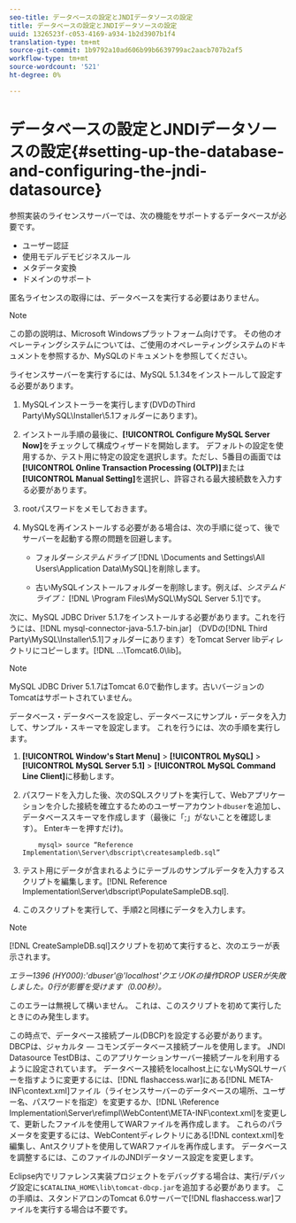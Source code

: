 ```yaml
---
seo-title: データベースの設定とJNDIデータソースの設定
title: データベースの設定とJNDIデータソースの設定
uuid: 1326523f-c053-4169-a934-1b2d3907b1f4
translation-type: tm+mt
source-git-commit: 1b9792a10ad606b99b6639799ac2aacb707b2af5
workflow-type: tm+mt
source-wordcount: '521'
ht-degree: 0%

---
```



# データベースの設定とJNDIデータソースの設定{#setting-up-the-database-and-configuring-the-jndi-datasource}

参照実装のライセンスサーバーでは、次の機能をサポートするデータベースが必要です。

* ユーザー認証
* 使用モデルデモビジネスルール
* メタデータ変換
* ドメインのサポート

匿名ライセンスの取得には、データベースを実行する必要はありません。

>[!NOTE]
>
>この節の説明は、Microsoft Windowsプラットフォーム向けです。 その他のオペレーティングシステムについては、ご使用のオペレーティングシステムのドキュメントを参照するか、MySQLのドキュメントを参照してください。

ライセンスサーバーを実行するには、MySQL 5.1.34をインストールして設定する必要があります。

1. MySQLインストーラーを実行します(DVDのThird Party\MySQL\Installer\5.1フォルダーにあります)。
1. インストール手順の最後に、**[!UICONTROL Configure MySQL Server Now]**&#x200B;をチェックして構成ウィザードを開始します。 デフォルトの設定を使用するか、テスト用に特定の設定を選択します。ただし、5番目の画面では&#x200B;**[!UICONTROL Online Transaction Processing (OLTP)]**&#x200B;または&#x200B;**[!UICONTROL Manual Setting]**&#x200B;を選択し、許容される最大接続数を入力する必要があります。

1. rootパスワードをメモしておきます。
1. MySQLを再インストールする必要がある場合は、次の手順に従って、後でサーバーを起動する際の問題を回避します。

   * フォルダー&#x200B;*システムドライブ* [!DNL \Documents and Settings\All Users\Application Data\MySQL]を削除します。

   * 古いMySQLインストールフォルダーを削除します。例えば、*システムドライブ：* [!DNL \Program Files\MySQL\MySQL Server 5.1]です。

次に、MySQL JDBC Driver 5.1.7をインストールする必要があります。これを行うには、[!DNL mysql-connector-java-5.1.7-bin.jar] （DVDの[!DNL Third Party\MySQL\Installer\5.1]フォルダーにあります）をTomcat Server libディレクトリにコピーします。[!DNL ...\Tomcat6.0\lib]。

>[!NOTE]
>
>MySQL JDBC Driver 5.1.7はTomcat 6.0で動作します。古いバージョンのTomcatはサポートされていません。

データベース・データベースを設定し、データベースにサンプル・データを入力して、サンプル・スキーマを設定します。 これを行うには、次の手順を実行します。

1. **[!UICONTROL Window's Start Menu]** > **[!UICONTROL MySQL]** > **[!UICONTROL MySQL Server 5.1]** > **[!UICONTROL MySQL Command Line Client]**&#x200B;に移動します。
1. パスワードを入力した後、次のSQLスクリプトを実行して、Webアプリケーションを介した接続を確立するためのユーザーアカウント`dbuser`を追加し、データベーススキーマを作成します（最後に「;」がないことを確認します）。 Enterキーを押すだけ)。

   ```
       mysql> source “Reference Implementation\Server\dbscript\createsampledb.sql”
   ```

1. テスト用にデータが含まれるようにテーブルのサンプルデータを入力するスクリプトを編集します。[!DNL Reference Implementation\Server\dbscript\PopulateSampleDB.sql].
1. このスクリプトを実行して、手順2と同様にデータを入力します。

>[!NOTE]
>
>[!DNL CreateSampleDB.sql]スクリプトを初めて実行すると、次のエラーが表示されます。

*エラー1396 (HY000):&#39;dbuser&#39;@&#39;localhost&#39;クエリOKの操作DROP USERが失敗しました。0行が影響を受けます（0.00秒）。*

このエラーは無視して構いません。 これは、このスクリプトを初めて実行したときにのみ発生します。

この時点で、データベース接続プール(DBCP)を設定する必要があります。 DBCPは、ジャカルタ — コモンズデータベース接続プールを使用します。 JNDI Datasource TestDBは、このアプリケーションサーバー接続プールを利用するように設定されています。 データベース接続をlocalhost上にないMySQLサーバーを指すように変更するには、[!DNL flashaccess.war]にある[!DNL META-INF\context.xml]ファイル（ライセンスサーバーのデータベースの場所、ユーザー名、パスワードを指定）を変更するか、[!DNL \Reference Implementation\Server\refimpl\WebContent\META-INF\context.xml]を変更して、更新したファイルを使用してWARファイルを再作成します。 これらのパラメータを変更するには、WebContentディレクトリにある[!DNL context.xml]を編集し、Antスクリプトを使用してWARファイルを再作成します。 データベースを調整するには、このファイルのJNDIデータソース設定を変更します。

Eclipse内でリファレンス実装プロジェクトをデバッグする場合は、実行/デバッグ設定に`$CATALINA_HOME\lib\tomcat-dbcp.jar`を追加する必要があります。 この手順は、スタンドアロンのTomcat 6.0サーバーで[!DNL flashaccess.war]ファイルを実行する場合は不要です。
